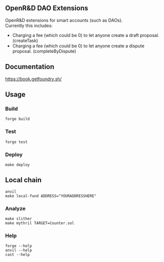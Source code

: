 ## OpenR&D DAO Extensions

OpenR&D extensions for smart accounts (such as DAOs).  
Currently this includes:  
- Charging a fee (which could be 0) to let anyone create a draft proposal. (createTask)  
- Charging a fee (which could be 0) to let anyone create a dispute proposal. (completeByDispute)  

## Documentation

https://book.getfoundry.sh/

## Usage

### Build

```shell
forge build
```

### Test

```shell
forge test
```

### Deploy

```shell
make deploy
```

## Local chain

```shell
anvil
make local-fund ADDRESS="YOURADDRESSHERE"
```

### Analyze

```shell
make slither
make mythril TARGET=Counter.sol
```

### Help

```shell
forge --help
anvil --help
cast --help
```
